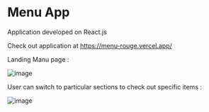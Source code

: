 # Menu App

Application developed on React.js

Check out application at https://menu-rouge.vercel.app/

Landing Manu page : 

![image](https://user-images.githubusercontent.com/107784718/183084277-e0f59c66-8e95-4319-89f1-f6069774bd77.png)


User can switch to particular sections to check out specific items : 

![image](https://user-images.githubusercontent.com/107784718/183085671-4e29309e-2dec-4697-a2eb-9b91caa88ad1.png)
